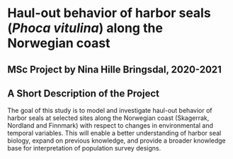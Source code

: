 # Haul-out behavior of harbor seals (_Phoca vitulina_) along the Norwegian coast

## MSc Project by Nina Hille Bringsdal, 2020-2021

## A Short Description of the Project
The goal of this study is to model and investigate haul-out behavior of harbor seals at selected sites along the Norwegian coast (Skagerrak, Nordland and Finnmark) with respect to changes in environmental and temporal variables. This will enable a better understanding of harbor seal biology, expand on previous knowledge, and provide a broader knowledge base for interpretation of population survey designs. 
